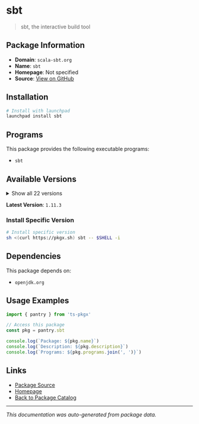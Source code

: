 # sbt

> sbt, the interactive build tool

## Package Information

- **Domain**: `scala-sbt.org`
- **Name**: `sbt`
- **Homepage**: Not specified
- **Source**: [View on GitHub](https://github.com/pkgxdev/pantry/tree/main/projects/scala-sbt.org/package.yml)

## Installation

```bash
# Install with launchpad
launchpad install sbt
```

## Programs

This package provides the following executable programs:

- `sbt`

## Available Versions

<details>
<summary>Show all 22 versions</summary>

- `1.11.3`, `1.11.2`, `1.11.1`, `1.11.0`, `1.10.11`
- `1.10.10`, `1.10.9`, `1.10.7`, `1.10.6`, `1.10.5`
- `1.10.4`, `1.10.3`, `1.10.2`, `1.10.1`, `1.10.0`
- `1.9.9`, `1.9.8`, `1.9.7`, `1.9.6`, `1.9.5`
- `1.9.4`, `1.9.3`

</details>

**Latest Version**: `1.11.3`

### Install Specific Version

```bash
# Install specific version
sh <(curl https://pkgx.sh) sbt -- $SHELL -i
```

## Dependencies

This package depends on:

- `openjdk.org`

## Usage Examples

```typescript
import { pantry } from 'ts-pkgx'

// Access this package
const pkg = pantry.sbt

console.log(`Package: ${pkg.name}`)
console.log(`Description: ${pkg.description}`)
console.log(`Programs: ${pkg.programs.join(', ')}`)
```

## Links

- [Package Source](https://github.com/pkgxdev/pantry/tree/main/projects/scala-sbt.org/package.yml)
- [Homepage](#)
- [Back to Package Catalog](../../package-catalog.md)

---

*This documentation was auto-generated from package data.*
